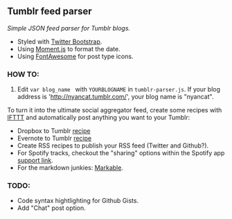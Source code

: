 ## Tumblr feed parser

*Simple JSON feed parser for Tumblr blogs.*

- Styled with [Twitter Bootstrap](twitter.github.com/bootstrap/).
- Using [Moment.js](http://momentjs.com) to format the date.
- Using [FontAwesome](http://fortawesome.github.io/Font-Awesome/) for post type icons.

### HOW TO:

1. Edit ``var blog_name `` with ``YOURBLOGNAME`` in ``tumblr-parser.js``. If your blog address is 'http://nyancat.tumblr.com/', your blog name is "nyancat".

To turn it into the ultimate social aggregator feed, create some recipes with [IFTTT](https://ifttt.com/) and automatically post anything you want to your Tumblr:

- Dropbox to Tumblr [recipe](https://ifttt.com/recipes/90662)
- Evernote to Tumblr [recipe](https://ifttt.com/recipes/90663)
- Create RSS recipes to publish your RSS feed (Twitter and Github?).
- For Spotify tracks, checkout the "sharing" options within the Spotify app [support link](http://support.spotify.com/us/learn-more/guides/#!/article/Sharing-music).
- For the markdown junkies: [Markable](http://markable.in/).

### TODO:
- Code syntax hightlighting for Github Gists.
- Add "Chat" post option.
